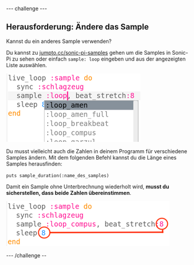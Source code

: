 --- challenge ---

## Herausforderung: Ändere das Sample

Kannst du ein anderes Sample verwenden?

Du kannst zu [jumpto.cc/sonic-pi-samples](http://jumpto.cc/sonic-pi-samples) gehen um die Samples in Sonic-Pi zu sehen oder einfach `sample: loop` eingeben und aus der angezeigten Liste auswählen.

![Screenshot](images/dj-sample-choose.png)

Du musst vielleicht auch die Zahlen in deinem Programm für verschiedene Samples ändern. Mit dem folgenden Befehl kannst du die Länge eines Samples herausfinden:

`puts sample_duration(:name_des_samples)`

Damit ein Sample ohne Unterbrechnung wiederholt wird, **musst du sicherstellen, dass beide Zahlen übereinstimmen**.

![Screenshot](images/dj-sample-numbers.png)

--- /challenge --